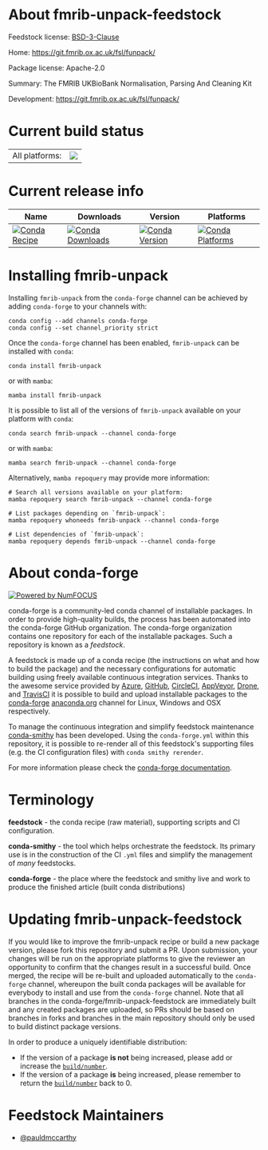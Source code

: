 About fmrib-unpack-feedstock
============================

Feedstock license: [BSD-3-Clause](https://github.com/conda-forge/fmrib-unpack-feedstock/blob/main/LICENSE.txt)

Home: https://git.fmrib.ox.ac.uk/fsl/funpack/

Package license: Apache-2.0

Summary: The FMRIB UKBioBank Normalisation, Parsing And Cleaning Kit

Development: https://git.fmrib.ox.ac.uk/fsl/funpack/

Current build status
====================


<table><tr><td>All platforms:</td>
    <td>
      <a href="https://dev.azure.com/conda-forge/feedstock-builds/_build/latest?definitionId=6720&branchName=main">
        <img src="https://dev.azure.com/conda-forge/feedstock-builds/_apis/build/status/fmrib-unpack-feedstock?branchName=main">
      </a>
    </td>
  </tr>
</table>

Current release info
====================

| Name | Downloads | Version | Platforms |
| --- | --- | --- | --- |
| [![Conda Recipe](https://img.shields.io/badge/recipe-fmrib--unpack-green.svg)](https://anaconda.org/conda-forge/fmrib-unpack) | [![Conda Downloads](https://img.shields.io/conda/dn/conda-forge/fmrib-unpack.svg)](https://anaconda.org/conda-forge/fmrib-unpack) | [![Conda Version](https://img.shields.io/conda/vn/conda-forge/fmrib-unpack.svg)](https://anaconda.org/conda-forge/fmrib-unpack) | [![Conda Platforms](https://img.shields.io/conda/pn/conda-forge/fmrib-unpack.svg)](https://anaconda.org/conda-forge/fmrib-unpack) |

Installing fmrib-unpack
=======================

Installing `fmrib-unpack` from the `conda-forge` channel can be achieved by adding `conda-forge` to your channels with:

```
conda config --add channels conda-forge
conda config --set channel_priority strict
```

Once the `conda-forge` channel has been enabled, `fmrib-unpack` can be installed with `conda`:

```
conda install fmrib-unpack
```

or with `mamba`:

```
mamba install fmrib-unpack
```

It is possible to list all of the versions of `fmrib-unpack` available on your platform with `conda`:

```
conda search fmrib-unpack --channel conda-forge
```

or with `mamba`:

```
mamba search fmrib-unpack --channel conda-forge
```

Alternatively, `mamba repoquery` may provide more information:

```
# Search all versions available on your platform:
mamba repoquery search fmrib-unpack --channel conda-forge

# List packages depending on `fmrib-unpack`:
mamba repoquery whoneeds fmrib-unpack --channel conda-forge

# List dependencies of `fmrib-unpack`:
mamba repoquery depends fmrib-unpack --channel conda-forge
```


About conda-forge
=================

[![Powered by
NumFOCUS](https://img.shields.io/badge/powered%20by-NumFOCUS-orange.svg?style=flat&colorA=E1523D&colorB=007D8A)](https://numfocus.org)

conda-forge is a community-led conda channel of installable packages.
In order to provide high-quality builds, the process has been automated into the
conda-forge GitHub organization. The conda-forge organization contains one repository
for each of the installable packages. Such a repository is known as a *feedstock*.

A feedstock is made up of a conda recipe (the instructions on what and how to build
the package) and the necessary configurations for automatic building using freely
available continuous integration services. Thanks to the awesome service provided by
[Azure](https://azure.microsoft.com/en-us/services/devops/), [GitHub](https://github.com/),
[CircleCI](https://circleci.com/), [AppVeyor](https://www.appveyor.com/),
[Drone](https://cloud.drone.io/welcome), and [TravisCI](https://travis-ci.com/)
it is possible to build and upload installable packages to the
[conda-forge](https://anaconda.org/conda-forge) [anaconda.org](https://anaconda.org/)
channel for Linux, Windows and OSX respectively.

To manage the continuous integration and simplify feedstock maintenance
[conda-smithy](https://github.com/conda-forge/conda-smithy) has been developed.
Using the ``conda-forge.yml`` within this repository, it is possible to re-render all of
this feedstock's supporting files (e.g. the CI configuration files) with ``conda smithy rerender``.

For more information please check the [conda-forge documentation](https://conda-forge.org/docs/).

Terminology
===========

**feedstock** - the conda recipe (raw material), supporting scripts and CI configuration.

**conda-smithy** - the tool which helps orchestrate the feedstock.
                   Its primary use is in the construction of the CI ``.yml`` files
                   and simplify the management of *many* feedstocks.

**conda-forge** - the place where the feedstock and smithy live and work to
                  produce the finished article (built conda distributions)


Updating fmrib-unpack-feedstock
===============================

If you would like to improve the fmrib-unpack recipe or build a new
package version, please fork this repository and submit a PR. Upon submission,
your changes will be run on the appropriate platforms to give the reviewer an
opportunity to confirm that the changes result in a successful build. Once
merged, the recipe will be re-built and uploaded automatically to the
`conda-forge` channel, whereupon the built conda packages will be available for
everybody to install and use from the `conda-forge` channel.
Note that all branches in the conda-forge/fmrib-unpack-feedstock are
immediately built and any created packages are uploaded, so PRs should be based
on branches in forks and branches in the main repository should only be used to
build distinct package versions.

In order to produce a uniquely identifiable distribution:
 * If the version of a package **is not** being increased, please add or increase
   the [``build/number``](https://docs.conda.io/projects/conda-build/en/latest/resources/define-metadata.html#build-number-and-string).
 * If the version of a package **is** being increased, please remember to return
   the [``build/number``](https://docs.conda.io/projects/conda-build/en/latest/resources/define-metadata.html#build-number-and-string)
   back to 0.

Feedstock Maintainers
=====================

* [@pauldmccarthy](https://github.com/pauldmccarthy/)

